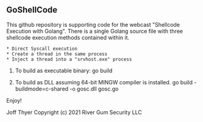 ## GoShellCode

This github repository is supporting code for the webcast "Shellcode Execution with Golang".
There is a single Golang source file with three shellcode execution methods
contained within it.

	* Direct Syscall execution
	* Create a thread in the same process
	* Inject a thread into a "srvhost.exe" process

1. To build as executable binary:
	go build

2. To build as DLL assuming 64-bit MINGW compiler is installed.
	go build -buildmode=c-shared -o gosc.dll gosc.go


Enjoy!

Joff Thyer
Copyright (c) 2021
River Gum Security LLC

